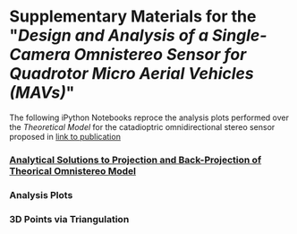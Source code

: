 # Supplementary Materials for the "*Design and Analysis of a Single-Camera Omnistereo Sensor for Quadrotor Micro Aerial Vehicles (MAVs)*" 

The following iPython Notebooks reproce the analysis plots performed over the *Theoretical Model* for the catadioptric omnidirectional stereo sensor proposed in [link to publication]()

### [Analytical Solutions to Projection and Back-Projection of Theorical Omnistereo Model](https://nbviewer.jupyter.org/github/ubuntuslave/omnistereo_sensor-design/blob/master/Notebooks/Hyperbolic%20Rig.ipynb)

### Analysis Plots

### 3D Points via Triangulation
